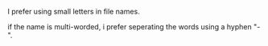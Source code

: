I prefer using small letters in file names.

if the name is multi-worded, i prefer seperating the words using a hyphen "-".
